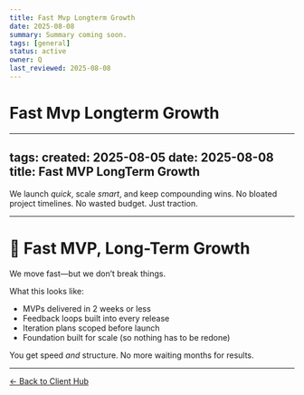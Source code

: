 ```yaml
---
title: Fast Mvp Longterm Growth
date: 2025-08-08
summary: Summary coming soon.
tags: [general]
status: active
owner: Q
last_reviewed: 2025-08-08
---
```

# Fast Mvp Longterm Growth

---
tags: 
created: 2025-08-05
date: 2025-08-08
title: Fast MVP LongTerm Growth
---
We launch _quick_, scale _smart_, and keep compounding wins. No bloated project timelines. No wasted budget. Just traction.

---

# 🚀 Fast MVP, Long-Term Growth

We move fast—but we don’t break things.

What this looks like:
- MVPs delivered in 2 weeks or less
- Feedback loops built into every release
- Iteration plans scoped before launch
- Foundation built for scale (so nothing has to be redone)

You get speed *and* structure. No more waiting months for results.

---
[← Back to Client Hub](https://www.builtbyrays.com/Client-Vault/portal)
